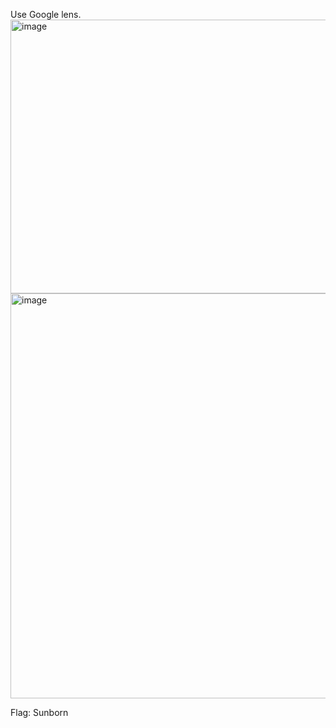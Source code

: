 Use Google lens.
<img width="1109" height="438" alt="image" src="https://github.com/user-attachments/assets/51d690fc-3422-42ec-b3b8-7387c6612f98" />
<img width="1342" height="648" alt="image" src="https://github.com/user-attachments/assets/41ccdbc2-f22f-49bc-a24e-13cf4251a30f" />

Flag: Sunborn
